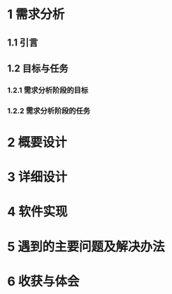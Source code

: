 # 1 需求分析

## 1.1 引言

## 1.2 目标与任务

### 1.2.1 需求分析阶段的目标

### 1.2.2 需求分析阶段的任务

# 2 概要设计

# 3 详细设计

# 4 软件实现

# 5 遇到的主要问题及解决办法

# 6 收获与体会
